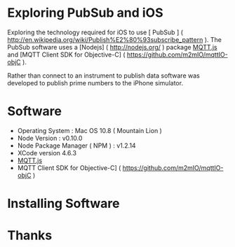 # Exploring PubSub and iOS

Exploring the technology required for iOS to use [ PubSub ] ( http://en.wikipedia.org/wiki/Publish%E2%80%93subscribe_pattern ). 
The PubSub software uses a [Nodejs] ( http://nodejs.org/ ) package 
[ MQTT.js ]( https://github.com/adamvr/MQTT.js/) and [MQTT Client SDK for Objective-C] ( https://github.com/m2mIO/mqttIO-objC ).

Rather than connect to an instrument to publish data software was developed 
to publish prime numbers to the iPhone simulator.



# Software
 
* Operating System : Mac OS 10.8 ( Mountain Lion )
* Node Version : v0.10.0 
* Node Package Manager ( NPM ) : v1.2.14 
* XCode version 4.6.3
* [ MQTT.js ]( https://github.com/adamvr/MQTT.js/ ) 
* MQTT Client SDK for Objective-C] ( https://github.com/m2mIO/mqttIO-objC )




# Installing Software






# Thanks

